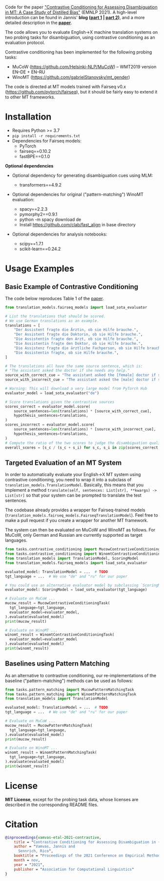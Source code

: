 
Code for the paper ["Contrastive Conditioning for Assessing Disambiguation in MT: A Case Study of Distilled Bias"](https://openreview.net/forum?id=RvO9DqoWI9V) (EMNLP 2021). A high-level introduction can be found in Jannis' **blog ([part 1](https://vamvas.ch/evaluating-black-box-mt-with-contrastive-conditioning) | [part 2](https://vamvas.ch/when-mt-distillation-leads-to-bias))**, and a more detailed description in the **[paper](https://openreview.net/forum?id=RvO9DqoWI9V)**.

The code allows you to evaluate English→X machine translation systems on two probing tasks for disambiguation, using contrastive conditioning as an evaluation protocol.

Contrastive conditioning has been implemented for the following probing tasks:
* MuCoW (https://github.com/Helsinki-NLP/MuCoW) – WMT2019 version EN–DE + EN–RU
* WinoMT (https://github.com/gabrielStanovsky/mt_gender)

The code is directed at MT models trained with Fairseq v0.x (https://github.com/pytorch/fairseq), but it should be fairly easy to extend it to other MT frameworks.

# Installation

- Requires Python >= 3.7
- `pip install -r requirements.txt`
- Dependencies for Fairseq models:
    - PyTorch
    - fairseq==0.10.2
    - fastBPE==0.1.0

**Optional dependencies**

- Optional dependency for generating disambiguation cues using MLM:
  - transformers==4.9.2 


- Optional dependencies for original ("pattern-matching") WinoMT evaluation:
  - spacy==2.2.3
  - pymorphy2==0.9.1
  - python -m spacy download de
  - Install https://github.com/clab/fast_align in base directory


- Optional dependencies for analysis notebooks:
  - scipy==1.7.1
  - scikit-learn==0.24.2
  
# Usage Examples

## Basic Example of Contrastive Conditioning
The code below reproduces Table 1 of the [paper](https://openreview.net/forum?id=RvO9DqoWI9V).

```python
from translation_models.fairseq_models import load_sota_evaluator

# List the translations that should be scored.
# We use German translations as an example.
translations = [
    "Der Assistent fragte die Ärztin, ob sie Hilfe brauche.",
    "Der Assistent fragte die Doktorin, ob sie Hilfe brauche.",
    "Die Assistentin fragte den Arzt, ob sie Hilfe brauche.",
    "Die Assistentin fragte den Doktor, ob sie Hilfe brauche.",
    "Die Assistenz fragte die ärztliche Fachperson, ob sie Hilfe brauche.",
    "Die Assistentin fragte, ob sie Hilfe brauche.",
]

# The translations all have the same source sentence, which is:
# "The assistant asked the doctor if she needs any help."
source_with_correct_cue = "The assistant asked the [female] doctor if she needs any help."
source_with_incorrect_cue = "The assistant asked the [male] doctor if she needs any help."

# Warning: This will download a very large model from PyTorch Hub
evaluator_model = load_sota_evaluator("de")

# Score translations given the contrastive sources
scores_correct = evaluator_model.score(
    source_sentences=len(translations) * [source_with_correct_cue],
    hypothesis_sentences=translations,
)
scores_incorrect = evaluator_model.score(
    source_sentences=len(translations) * [source_with_incorrect_cue],
    hypothesis_sentences=translations,
)
# Compute the ratio of the two scores to judge the disambiguation quality of the translations
overall_scores = [s_c / (s_c + s_i) for s_c, s_i in zip(scores_correct, scores_incorrect)]
```

## Targeted Evaluation of an MT System

In order to automatically evaluate your English→X MT system using contrastive conditioning, you need to wrap it into a subclass of `translation_models.TranslationModel`. Basically, this means that you implement a method `translate(self, sentences: List[str], **kwargs) -> List[str]` so that your system can be prompted to translate the test sentences.

The codebase already provides a wrapper for Fairseq-trained models (`translation_models.fairseq_models.FairseqTranslationModel`). Feel free to make a pull request if you create a wrapper for another MT framework.

The system can then be evaluated on MuCoW and WinoMT as follows. For MuCoW, only German and Russian are currently supported as target languages.

```python
from tasks.contrastive_conditioning import MucowContrastiveConditioningTask
from tasks.contrastive_conditioning import WinomtContrastiveConditioningTask
from translation_models import TranslationModel, ScoringModel
from translation_models.fairseq_models import load_sota_evaluator

evaluated_model: TranslationModel = ...  # TODO
tgt_language = ...  # We use "de" and "ru" for our paper

# You could use an alternative evaluator model by subclassing `ScoringModel`
evaluator_model: ScoringModel = load_sota_evaluator(tgt_language)

# Evaluate on MuCoW ...
mucow_result = MucowContrastiveConditioningTask(
  tgt_language=tgt_language,
  evaluator_model=evaluator_model,
).evaluate(evaluated_model)
print(mucow_result)

# Evaluate on WinoMT ...
winomt_result = WinomtContrastiveConditioningTask(
  evaluator_model=evaluator_model
).evaluate(evaluated_model)
print(winomt_result)
```

## Baselines using Pattern Matching
As an alternative to contrastive conditioning, our re-implementations of the baseline ("pattern-matching") methods can be used as follows:

```python
from tasks.pattern_matching import MucowPatternMatchingTask
from tasks.pattern_matching import WinomtPatternMatchingTask
from translation_models import TranslationModel

evaluated_model: TranslationModel = ...  # TODO
tgt_language = ...  # We use "de" and "ru" for our paper

# Evaluate on MuCoW ...
mucow_result = MucowPatternMatchingTask(
  tgt_language=tgt_language,
).evaluate(evaluated_model)
print(mucow_result)

# Evaluate on WinoMT ...
winomt_result = WinomtPatternMatchingTask(
  tgt_language=tgt_language,
).evaluate(evaluated_model)
print(winomt_result)
```

# License
**MIT License**, except for the probing task data, whose licenses are described in the corresponding README files.

# Citation

```bibtex
@inproceedings{vamvas-etal-2021-contrastive,
    title = "Contrastive Conditioning for Assessing Disambiguation in {MT}: A Case Study of Distilled Bias",
    author = "Vamvas, Jannis and
      Sennrich, Rico",
    booktitle = "Proceedings of the 2021 Conference on Empirical Methods in Natural Language Processing (EMNLP)",
    month = nov,
    year = "2021",
    publisher = "Association for Computational Linguistics"
}
```
